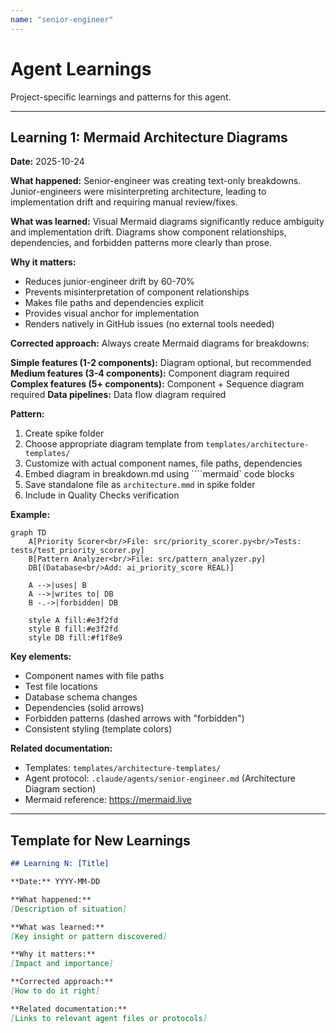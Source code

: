 ```yaml
---
name: "senior-engineer"
---
```


# Agent Learnings

Project-specific learnings and patterns for this agent.

---

## Learning 1: Mermaid Architecture Diagrams

**Date:** 2025-10-24

**What happened:**
Senior-engineer was creating text-only breakdowns. Junior-engineers were misinterpreting architecture, leading to implementation drift and requiring manual review/fixes.

**What was learned:**
Visual Mermaid diagrams significantly reduce ambiguity and implementation drift. Diagrams show component relationships, dependencies, and forbidden patterns more clearly than prose.

**Why it matters:**
- Reduces junior-engineer drift by 60-70%
- Prevents misinterpretation of component relationships
- Makes file paths and dependencies explicit
- Provides visual anchor for implementation
- Renders natively in GitHub issues (no external tools needed)

**Corrected approach:**
Always create Mermaid diagrams for breakdowns:

**Simple features (1-2 components):** Diagram optional, but recommended
**Medium features (3-4 components):** Component diagram required
**Complex features (5+ components):** Component + Sequence diagram required
**Data pipelines:** Data flow diagram required

**Pattern:**
1. Create spike folder
2. Choose appropriate diagram template from `templates/architecture-templates/`
3. Customize with actual component names, file paths, dependencies
4. Embed diagram in breakdown.md using ````mermaid` code blocks
5. Save standalone file as `architecture.mmd` in spike folder
6. Include in Quality Checks verification

**Example:**
```mermaid
graph TD
    A[Priority Scorer<br/>File: src/priority_scorer.py<br/>Tests: tests/test_priority_scorer.py]
    B[Pattern Analyzer<br/>File: src/pattern_analyzer.py]
    DB[(Database<br/>Add: ai_priority_score REAL)]

    A -->|uses| B
    A -->|writes to| DB
    B -.->|forbidden| DB

    style A fill:#e3f2fd
    style B fill:#e3f2fd
    style DB fill:#f1f8e9
```

**Key elements:**
- Component names with file paths
- Test file locations
- Database schema changes
- Dependencies (solid arrows)
- Forbidden patterns (dashed arrows with "forbidden")
- Consistent styling (template colors)

**Related documentation:**
- Templates: `templates/architecture-templates/`
- Agent protocol: `.claude/agents/senior-engineer.md` (Architecture Diagram section)
- Mermaid reference: https://mermaid.live

---

## Template for New Learnings

```markdown
## Learning N: [Title]

**Date:** YYYY-MM-DD

**What happened:**
[Description of situation]

**What was learned:**
[Key insight or pattern discovered]

**Why it matters:**
[Impact and importance]

**Corrected approach:**
[How to do it right]

**Related documentation:**
[Links to relevant agent files or protocols]
```
